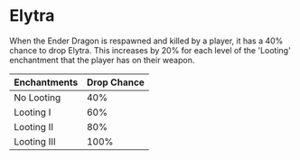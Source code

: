 # Elytra

When the Ender Dragon is respawned and killed by a player, it has a 40% chance to drop Elytra. This increases by 20% for each level of the 'Looting' enchantment that the player has on their weapon.

| Enchantments | Drop Chance |
|------------|---------|
| No Looting | 40% |
| Looting I | 60% |
| Looting II | 80% |
| Looting III | 100% |